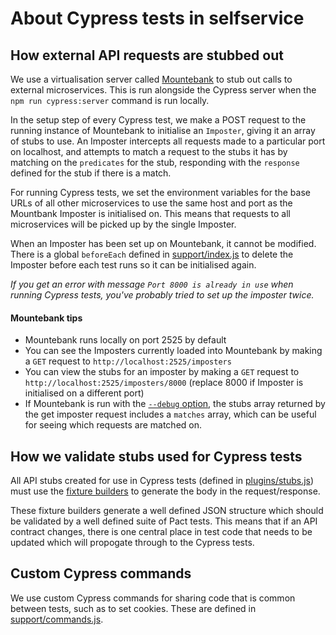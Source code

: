 # About Cypress tests in selfservice

## How external API requests are stubbed out

We use a virtualisation server called [Mountebank](http://www.mbtest.org/) to stub out calls to external microservices. This is run alongside the Cypress server when the `npm run cypress:server` command is run locally.

In the setup step of every Cypress test, we make a POST request to the running instance of Mountebank to initialise an `Imposter`, giving it an array of stubs to use. An Imposter intercepts all requests made to a particular port on localhost, and attempts to match a request to the stubs it has by matching on the `predicates` for the stub, responding with the `response` defined for the stub if there is a match.

For running Cypress tests, we set the environment variables for the base URLs of all other microservices to use the same host and port as the Mountbank Imposter is initialised on. This means that requests to all microservices will be picked up by the single Imposter.

When an Imposter has been set up on Mountebank, it cannot be modified. There is a global `beforeEach` defined in [support/index.js](./support/index.js) to delete the Imposter before each test runs so it can be initialised again.

_If you get an error with message `Port 8000 is already in use` when running Cypress tests, you've probably tried to set up the imposter twice._

#### Mountebank tips

* Mountebank runs locally on port 2525 by default
* You can see the Imposters currently loaded into Mountebank by making a `GET` request to `http://localhost:2525/imposters`
* You can view the stubs for an imposter by making a `GET` request to `http://localhost:2525/imposters/8000` (replace 8000 if Imposter is initialised on a different port)
* If Mountebank is run with the [`--debug` option](http://www.mbtest.org/docs/commandLine), the stubs array returned by the get imposter request includes a `matches` array, which can be useful for seeing which requests are matched on.

## How we validate stubs used for Cypress tests

All API stubs created for use in Cypress tests (defined in [plugins/stubs.js](./plugins/stubs.js)) must use the [fixture builders](../fixtures/fixture_builders.md) to generate the body in the request/response. 

These fixture builders generate a well defined JSON structure which should be validated by a well defined suite of Pact tests. This means that if an API contract changes, there is one central place in test code that needs to be updated which will propogate through to the Cypress tests.

## Custom Cypress commands

We use custom Cypress commands for sharing code that is common between tests, such as to set cookies. These are defined in [support/commands.js](./support/commands.js). 